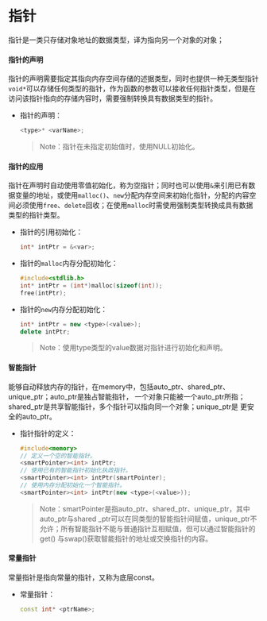 # 指针

指针是一类只存储对象地址的数据类型，译为指向另一个对象的对象；

#### 指针的声明

指针的声明需要指定其指向内存空间存储的述据类型，同时也提供一种无类型指针`void*`可以存储任何类型的指针，作为函数的参数可以接收任何指针类型，但是在访问该指针指向的存储内容时，需要强制转换具有数据类型的指针。

* 指针的声明：

  ```c++
  <type>* <varName>;
  ```

  > Note：指针在未指定初始值时，使用NULL初始化。

#### 指针的应用

指针在声明时自动使用零值初始化，称为空指针；同时也可以使用`&`来引用已有数据变量的地址，或使用`malloc()`、`new`分配内存空间来初始化指针，分配的内容空间必须使用`free`、`delete`回收；在使用`malloc`时需使用强制类型转换成具有数据类型的指针类型。

* 指针的引用初始化：

  ```c++
  int* intPtr = &<var>;
  ```

* 指针的`malloc`内存分配初始化：

  ```c++
  #include<stdlib.h>
  int* intPtr = (int*)malloc(sizeof(int));
  free(intPtr);
  ```

* 指针的`new`内存分配初始化：

  ```c++
  int* intPtr = new <type>(<value>);
  delete intPtr;
  ```

  > Note：使用type类型的value数据对指针进行初始化和声明。

#### 智能指针

能够自动释放内存的指针，在memory中，包括auto_ptr、shared_ptr、unique_ptr；auto_ptr是独占智能指针，
一个对象只能被一个auto_ptr所指；shared_ptr是共享智能指针，多个指针可以指向同一个对象；unique_ptr是
更安全的auto_ptr。

* 指针指针的定义：

  ```c++
  #include<memory>
  // 定义一个空的智能指针。
  <smartPointer><int> intPtr;
  // 使用已有的智能指针初始化执政指针。
  <smartPointer><int> intPtr(smartPointer);
  // 使用内存分配初始化一个智能指针。
  <smartPointer><int> intPtr(new <type>(<value>));
  ```

  > Note：smartPointer是指auto_ptr、shared_ptr、unique_ptr，其中auto_ptr与shared
  > _ptr可以在同类型的智能指针间赋值，unique_ptr不允许；所有智能指针不能与普通指针互相赋值，但可以通过智能指针的get()
  > 与swap()获取智能指针的地址或交换指针的内容。

#### 常量指针

常量指针是指向常量的指针，又称为底层const。

* 常量指针：

  ```c++
  const int* <ptrName>;
  ```
